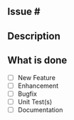 <!-- 
Before creating an issue or submitting a PR, please check that your issue is not already fixed in the latest stable version and that a similar issue or PR is not reported already (also check closed issues).
-->

<!--
Please help us process GitHub Issues faster by providing the following information.

Note: If you have a question about your entire application or use case, please post it on the Okta Developer Forum (https://devforum.okta.com) instead. For urgent issues contact support@okta.com. Issues in this repository are reserved for bug reports and feature requests.
-->


## Issue \#
<!-- Reference any existing issue(s) here. -->

## Description
<!-- Add a brief description of the issue. -->

## What is done
<!-- If possible, commit unit tests separately from the implementation to simplify validation. -->
- [ ] New Feature
- [ ] Enhancement
- [ ] Bugfix
- [ ] Unit Test(s)
- [ ] Documentation
